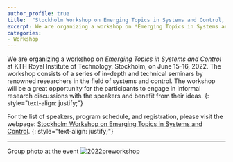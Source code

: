 ```yaml
---
author_profile: true
title:  "Stockholm Workshop on Emerging Topics in Systems and Control, June 15-16, 2022"
excerpt: We are organizing a workshop on *Emerging Topics in Systems and Control* at KTH
categories:
- Workshop
---
```


We are organizing a workshop on *Emerging Topics in Systems and Control* at KTH Royal Institute of Technology, Stockholm, on June 15-16, 2022. The workshop consists of a series of in-depth and technical seminars by renowned researchers in the field of systems and control. The workshop will be a great opportunity for the participants to engage in informal research discussions with the speakers and benefit from their ideas.
{: style="text-align: justify;"}

For the list of speakers, program schedule, and registration, please visit the webpage: [Stockholm Workshop on Emerging Topics in Systems and Control](https://sites.google.com/view/emerging-topics-system-control/home).
{: style="text-align: justify;"}

-------------------------
Group photo at the event
![2022preworkshop](../assets/2022Stockholm-PreWorkshop.jpg)
